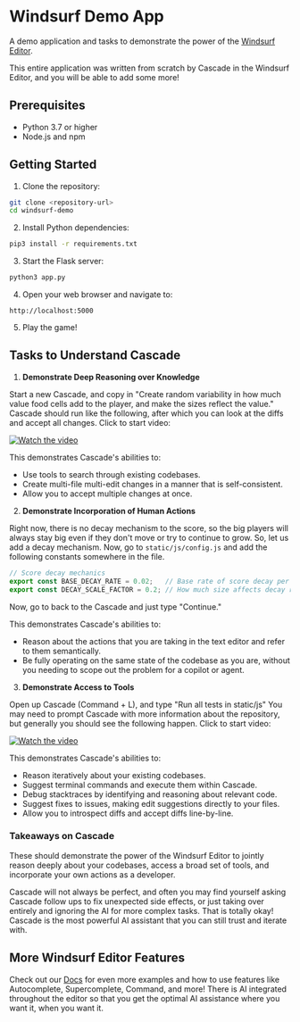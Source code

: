 # Windsurf Demo App

A demo application and tasks to demonstrate the power of the [Windsurf Editor](https://windsurf.ai/).

This entire application was written from scratch by Cascade in the Windsurf Editor, and you will be able to add some more!

## Prerequisites

- Python 3.7 or higher
- Node.js and npm

## Getting Started

1. Clone the repository:
```bash
git clone <repository-url>
cd windsurf-demo
```

2. Install Python dependencies:
```bash
pip3 install -r requirements.txt
```

3. Start the Flask server:
```bash
python3 app.py
```

4. Open your web browser and navigate to:
```
http://localhost:5000
```

5. Play the game!


## Tasks to Understand Cascade

1. **Demonstrate Deep Reasoning over Knowledge**

Start a new Cascade, and copy in "Create random variability in how much value food cells add to the player, and make the sizes reflect the value." Cascade should run like the following, after which you can look at the diffs and accept all changes. Click to start video:

[![Watch the video](https://img.youtube.com/vi/dsB3hHz-Nfw/maxresdefault.jpg)](https://youtu.be/dsB3hHz-Nfw)

This demonstrates Cascade's abilities to:
- Use tools to search through existing codebases.
- Create multi-file multi-edit changes in a manner that is self-consistent.
- Allow you to accept multiple changes at once.

2. **Demonstrate Incorporation of Human Actions**

Right now, there is no decay mechanism to the score, so the big players will always stay big even if they don't move or try to continue to grow. So, let us add a decay mechanism. Now, go to `static/js/config.js` and add the following constants somewhere in the file. 

```js
// Score decay mechanics
export const BASE_DECAY_RATE = 0.02;   // Base rate of score decay per second
export const DECAY_SCALE_FACTOR = 0.2; // How much size affects decay rate
``` 

Now, go to back to the Cascade and just type "Continue." 

This demonstrates Cascade's abilities to:
- Reason about the actions that you are taking in the text editor and refer to them semantically.
- Be fully operating on the same state of the codebase as you are, without you needing to scope out the problem for a copilot or agent.

3. **Demonstrate Access to Tools**

Open up Cascade (Command + L), and type "Run all tests in static/js" You may need to prompt Cascade with more information about the repository, but generally you should see the following happen. Click to start video:

[![Watch the video](https://img.youtube.com/vi/Cq0HJ6y-nh8/maxresdefault.jpg)](https://youtu.be/Cq0HJ6y-nh8)

This demonstrates Cascade's abilities to: 
- Reason iteratively about your existing codebases.
- Suggest terminal commands and execute them within Cascade.
- Debug stacktraces by identifying and reasoning about relevant code.
- Suggest fixes to issues, making edit suggestions directly to your files.
- Allow you to introspect diffs and accept diffs line-by-line.


### Takeaways on Cascade

These should demonstrate the power of the Windsurf Editor to jointly reason deeply about your codebases, access a broad set of tools, and incorporate your own actions as a developer. 

Cascade will not always be perfect, and often you may find yourself asking Cascade follow ups to fix unexpected side effects, or just taking over entirely and ignoring the AI for more complex tasks. That is totally okay! Cascade is the most powerful AI assistant that you can still trust and iterate with.

## More Windsurf Editor Features

Check out our [Docs](https://docs.codeium.com) for even more examples and how to use features like Autocomplete, Supercomplete, Command, and more! There is AI integrated throughout the editor so that you get the optimal AI assistance where you want it, when you want it.
